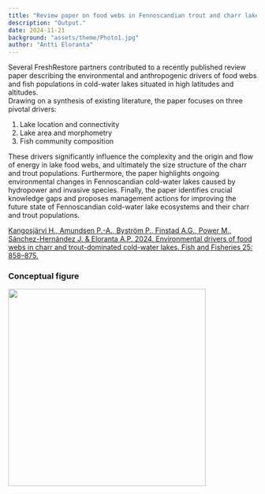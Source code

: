 ```yaml
---
title: "Review paper on food webs in Fennoscandian trout and charr lakes"
description: "Output."
date: 2024-11-21
background: "assets/theme/Photo1.jpg"
author: "Antti Eloranta"
---
```


Several FreshRestore partners contributed to a recently published review paper describing the environmental and anthropogenic drivers of food webs and fish populations in cold-water lakes situated in high latitudes and altitudes.  
Drawing on a synthesis of existing literature, the paper focuses on three pivotal drivers:  
1. Lake location and connectivity  
2. Lake area and morphometry  
3. Fish community composition  

These drivers significantly influence the complexity and the origin and flow of energy in lake food webs, and ultimately the size structure of the charr and trout populations. Furthermore, the paper highlights ongoing environmental changes in Fennoscandian cold-water lakes caused by hydropower and invasive species. Finally, the paper identifies crucial knowledge gaps and proposes management actions for improving the future state of Fennoscandian cold-water lake ecosystems and their charr and trout populations.

[Kangosjärvi H., Amundsen P.-A., Byström P., Finstad A.G., Power M., Sánchez-Hernández J. & Eloranta A.P. 2024. Environmental drivers of food webs in charr and trout-dominated cold-water lakes. Fish and Fisheries 25: 858–875.](https://doi.org/10.1111/faf.12851)

### Conceptual figure
<img src="/FreshRestore/assets/theme/Figure_reviewpaper.jpg" width="400" height="400">

